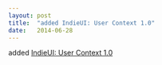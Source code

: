 ```yaml
---
layout: post
title:  "added IndieUI: User Context 1.0"
date:   2014-06-28
---
```


added [IndieUI: User Context 1.0](http://www.w3.org/TR/indie-ui-context/)

